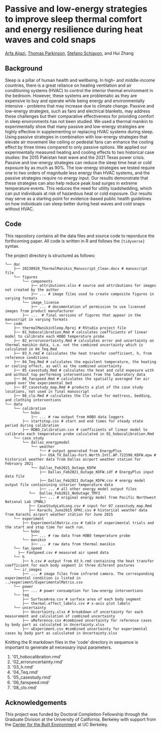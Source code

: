 # Passive and low-energy strategies to improve sleep thermal comfort and energy resilience during heat waves and cold snaps

[Arfa Aijazi](https://github.com/anaijazi), [Thomas Parkinson](https://github.com/tom-parkinson), [Stefano Schiavon](https://github.com/stefanoschiavon), and Hui Zhang

## Background
Sleep is a pillar of human health and wellbeing. In high- and middle-income countries, there is a great reliance on heating ventilation and air conditioning systems (HVAC) to control the interior thermal environment in the bedroom. However, these systems are problematic as they are expensive to buy and operate while being energy and environmentally intensive - problems that may increase due to climate change. Passive and low-energy strategies, such as fans and electrical blankets, may address these challenges but their comparative effectiveness for providing comfort in sleep environments has not been studied. We used a thermal manikin to experimentally show that many passive and low-energy strategies are highly effective in supplementing or replacing HVAC systems during sleep. Using passive strategies in combination with low-energy strategies that elevate air movement like ceiling or pedestal fans can enhance the cooling effect by three times compared to only passive options. We applied our experimentally measured heating and cooling effects to two historical case studies: the 2015 Pakistan heat wave and the 2021 Texas power crisis. Passive and low-energy strategies can reduce the sleep time heat or cold exposure by as much as 90%. The low-energy strategies we tested require one to two orders of magnitude less energy than HVAC systems, and the passive strategies require no energy input. Our results demonstrate that these strategies can also help reduce peak load surges in extreme temperature events. This reduces the need for utility loadshedding, which can put individuals at risk of hazardous heat or cold exposure. Our results may serve as a starting point for evidence-based public health guidelines on how individuals can sleep better during heat waves and cold snaps without HVAC.

## Code
This repository contains all the data files and source code to reporduce the forthcoming paper. All code is written in R and follows the `{tidyverse}` syntax. 

The project directory is structured as follows:

```
└── doc
    ├── 20230920_ThermalManikin_Manuscript_Clean.docx # manuscript file
    └── figures
        └── components 
            ├── attributions.xlsx # source and attributions for images not created by the author
            ├── ... # image files used to create composite figures in varying formats
        └── image_license
            ├── ... # documentation of permission to use licensed images from product manufacturer
        ├── ...  # final versions of figures that appear in the manuscript in varying formats
└── code
    ├── thermalManikinSleep.Rproj # RStudio project file
    ├── 01_hobocalibration.Rmd # calculates coefficients of linear model to calibrate each HOBO temperature probe
    ├── 02_erroruncertainty.Rmd # calculates error and uncertainty on thermal manikin data, i.e. not the combined uncertainty which is calculated in 04_Teq.Rmd
    ├── 03_h.rmd # calculates the heat transfer coefficient, h, from reference conditions
    ├── 04_Teq.Rmd # calculates the equivlent temperature, the heating or cooling effect, as well as the combined uncertainty
    ├── 05_casestudy.Rmd # calculates the heat and cold exposure with and without top performing interventions from the laboratory data
    ├── 06_fanspeed.Rmd # calculates the spatially averaged fan air speed over the experimental bed
    ├── 07_casestudy_map.Rmd # products a plot of the case study locations, not used in final manuscript
    ├── 08_clo.Rmd # calculates the Clo value for mattress, bedding, and clothing interventions
└── data
    └── calibration
        └── hobo 
            ├── ... # raw output from HOBO data loggers
        ├── startstop.csv # start and end times for steady state period during calibration
        ├── HOBO_Calibration.csv # coefficients of linear model to calibrate each temperature probe calculated in 01_hobocalibration.Rmd
    └── case_study
        └── dallas_energymodel
            └── weather
                └── # output generated from EnergyPlus 
                ├── USA_TX_Dallas-Fort.Worth.Intl.AP.722590_KDFW.epw # historical weather data from Dallas airport weather station for February 2021
            └── Dallas_Feb2021_Outage_KDFW
                ├── Dallas_Feb2021_Outage_KDFW.idf # EnergyPlus input data file
                ├── Dallas_Feb2021_Outage_KDFW.csv # energy model output file containining interior temperature data
                ├── ... # all other energy model output files
           └──  Dallas_Feb2021_NoOutage_TMY3
                ├── ... # original energy model from Pacific Northwest National Lab (PNNL)
           ├── CaseStudyLatLong.csv # input for 07_casestudy_map.Rmd
           ├── Karachi_June2015_OPKC.csv # historical weather data from Karachi airport weather station for June 2015
    └── experiment
        ├── ExperimentalMatrix.csv # table of experimental trials and the start and stop time for each run. 
        └── hobo
            ├── ... # raw data from HOBO temperature probe
        └── manikin
            ├── ... # raw data from thermal manikin
    └── fan_speed
      ├── FanSpeed.csv # measured air speed data
    └── h
        ├── h.csv # output from 03_h.rmd containing the heat transfer coefficient for each body segment in three diferent postures
    └── ir_images
        ├── ... # image files from infrared camera. The corresponding experimental condition is listed in ../experiment/ExperimentalMatrix.csv
    └── power
        ├── ... # power consumption for low-energy interventions 
    └── teq
        ├── SurfaceArea.csv # surface area of each body segment
        ├── thermal.effect_labels.csv # x-axis plot labels
    └── uncertainty
        ├── Uncertainty.xlsx # breakdown of uncertainty for each measurement and calculation of combined uncertainty
        ├── uReference.csv #combined uncertainty for reference cases by body part as calculated in Uncertainty.xlsx
        ├── uExperiment.csv #combined uncertainty for experimental cases by body part as calculated in Uncertainty.xlsx
```

Knitting the R markdown files in the 'code' directory in sequence is important to generate all necessary input parameters. 

1. '01_hobocalibration.rmd'
2. '02_erroruncertainty.rmd'
3. '03_h.rmd'
4. '04_Teq.rmd'
5. '05_casestudy.rmd'
6. '06_fanspeed.rmd'
7. '08_clo.rmd'

## Acknowledgements
This project was funded by Doctoral Completion Fellowship through the Graduate Division at the University of California, Berkeley with support from the [Center for the Built Environment](https://cbe.berkeley.edu) at UC Berkeley. 